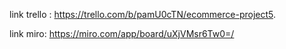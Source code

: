 link trello : https://trello.com/b/pamU0cTN/ecommerce-project5.

link miro: https://miro.com/app/board/uXjVMsr6Tw0=/

